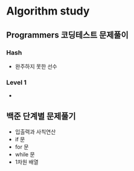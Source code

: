# Algorithm study

## Programmers 코딩테스트 문제풀이

  ### Hash
  
  - 완주하지 못한 선수
  
  ### Level 1
   -

## 백준 단계별 문제풀기
  - 입출력과 사칙연산
  - if 문
  - for 문
  - while 문
  - 1차원 배열
  
